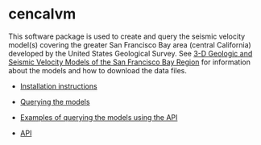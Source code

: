 # cencalvm

This software package is used to create and query the seismic velocity
model(s) covering the greater San Francisco Bay area (central
California) developed by the United States Geological Survey. See [3-D
Geologic and Seismic Velocity Models of the San Francisco Bay
Region](https://earthquake.usgs.gov/data/3dgeologic/) for information
about the models and how to download the data files.

* [Installation instructions](install.md)

* [Querying the models](query.md)

* [Examples of querying the models using the API](examples.md)

* [API](api.md)